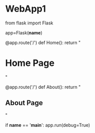# WebApp1
from flask import Flask

app=Flask(__name__)

@app.route('/')
def Home():
    return "<h1>Home Page</h1>"

@app.route('/')
def About():
    return "<h2>About Page</h2>"


if __name__ == '__main__':
    app.run(debug=True)
